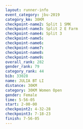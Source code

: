 ```yaml
---
layout: runner-info 
event_category: jbu-2019 
category_km: 30KM 
checkpoint-name2: Split 1 SMK 
checkpoint-name3: Split 2 E Farm 
checkpoint-name4: Split 3 
checkpoint-name5: 
checkpoint-name6: 
checkpoint-name7: 
checkpoint-name8: 
checkpoint-name9: 
overall_rank: 282
gender_rank: 79
category_rank: 44
bib: 33028
name: JULIA BT LI
distance: 30KM
category: 30KM Women Open
gender: Female
time: 5-56-05
start: 2-00-00
checkpoint2: 4-32-28
checkpoint3: 7-18-23
finish: 7-56-05
---
```

